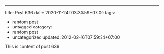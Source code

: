 ---
title: Post 636
date: 2020-11-24T03:30:59+07:00
tags:
  - random post
  - untagged
category:
  - random post
  - uncategorized
updated: 2012-02-16T07:59:24+07:00

This is content of post 636